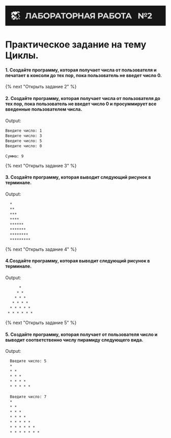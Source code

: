 ![alt MATE Programming Lab](https://github.com/MATE-Programming/Lab_logo/blob/main/lab_2.svg)
# Практическое задание на тему Циклы.

#### 1. Создайте программу, которая получает числа от пользователя и печатает в консоли до тех пор, пока пользователь не введет число 0.


{% next "Открыть задание 2" %}
#### 2. Создайте программу, которая получает числа от пользователя до тех пор, пока пользователь не введет число 0 и просуммирует все введенные пользователем числа.
Output:             
  
 
    Введите число: 1
    Введите число: 3
    Введите число: 5
    Введите число: 0
    
    Сумма: 9
                    
                 

{% next "Открыть задание 3" %}                    
#### 3. Создайте программу, которая выводит следующий рисунок в терминале.
Output: 
      
      *
      **
      ***
      ****
      ******
      *******
      ********
      *********
      
{% next "Открыть задание 4" %}
#### 4.Создайте программу, которая выводит следующий рисунок в терминале.
Output:
         
          *
         * *
        * * *
       * * * *
      * * * * *
     * * * * * *

{% next "Открыть задание 5" %}
#### 5. Создайте программу, которая получает от пользователя число и выводит соответственно числу пирамиду следующего вида.
Output:
      
      Введите число: 5
      *
      * *
      * * *
      * * * *
      * * * * *
      
      Введите число: 7
      *
      * *
      * * *
      * * * *
      * * * * *
      * * * * * *
      * * * * * * *
      

